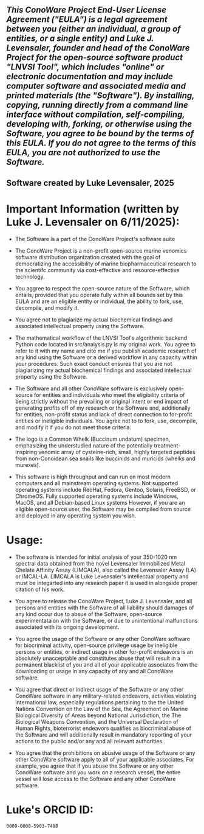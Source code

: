 ## *This ConoWare Project End-User License Agreement ("EULA") is a legal agreement between you (either an individual, a group of entities, or a single entity) and Luke J. Levensaler, founder and head of the ConoWare Project for the open-source software product "LNVSI Tool", which includes "online" or electronic documentation and may include computer software and associated media and printed materials (the "Software"). By installing, copying, running directly from a command line interface without compilation, self-compiling, developing with, forking, or otherwise using the Software, you agree to be bound by the terms of this EULA. If you do not agree to the terms of this EULA, you are not authorized to use the Software.* 

## Software created by Luke Levensaler, 2025

# **Important Information (written by Luke J. Levensaler on 6/11/2025):**

- The Software is a part of the ConoWare Project's software suite

- The ConoWare Project is a non-profit open-source marine venomics software distribution organization created with the goal of democratizing the accessibility of marine biopharmaceutical research to the scientifc community via cost-effective and resource-effective technology.

- You aggree to respect the open-source nature of the Software, which entails, provided that you operate fully within all bounds set by this EULA and are an eligible entity or individual, the ability to fork, use, decompile, and modify it.

- You agree not to plagiarize my actual biochemical findings and associated intellectual property using the Software.

- The mathematical workflow of the LNVSI Tool's algorithmic backend Python code located in src/analysis.py is my original work. You agree to refer to it with my name and cite me if you publish academic research of any kind using the Software or a derived workflow in any capacity within your procedures. Such exact conduct ensures that you are not plagiarizing my actual biochemical findings and associated intellectual property using the Software.
  
- The Software and all other ConoWare software is exclusively open-source for entities and individuals who meet the eligibility criteria of being strictly without the prevailing or original intent or end impact of generating profits off of my research or the Software and, additionally for entities, non-profit status and lack of direct connection to for-profit entities or ineligible individuals. You agree not to to fork, use, decompile, and modify it if you do not meet those criteria.

- The logo is a Common Whelk (Buccinum undatum) specimen, emphasizing the understudied nature of the potentially treatment-inspiring venomic array of cysteine-rich, small, highly targeted peptides from non-Conoidean sea snails like buccinids and muricids (whelks and murexes).

- This software is high throughput and can run on most modern computers and all mainstream operating systems. Not supported operating systems include RedHat, Fedora, Gentoo, Solaris, FreeBSD, or ChromeOS. Fully supported operating systems include Windows, MacOS, and all Debian-based Linux systems However, if you are an eligible open-source user, the Software may be compiled from source and deployed in any operating system you wish.


# **Usage:**
    
- The software is intended for initial analysis of your 350-1020 nm spectral data obtained from the novel Levensaler Immobilized Metal Chelate Affinity Assay (LIMCALA), also called the Levensaler Assay (LA) or IMCAL-LA. LIMCALA is Luke Levensaler's intellectual property and must be integarted into any research paper it is used in alongside proper citation of his work.

- You agree to release the ConoWare Project, Luke J. Levensaler, and all persons and entities with the Software of all liability should damages of any kind occur due to absue of the Software, open-source experimentataion with the Software, or due to unintentional malfunctions associated with its ongoing development.

- You agree the usage of the Software or any other ConoWare software for biocriminal activity, open-source privilege usage by ineligible persons or entities, or indirect usage in other for-profit endeavors is an absolutely unacceptable and constitutes abuse that will result in a permanent blacklist of you and all of your applicable associates from the downloading or usage in any capacity of any and all ConoWare software.

- You agree that direct or indirect usage of the Software or any other ConoWare software in any military-related endeavors, activities violating international law, especially regulations pertaining to the the United Nations Convention on the Law of the Sea, the Agreement on Marine Biological Diversity of Areas beyond National Jurisdiction, the The Biological Weapons Convention, and the Universal Declaration of Human Rights, bioterrorist endeavors qualifies as biocriminal abuse of the Software and will additionally result in mandatory reporting of your actions to the public and/or any and all relevant authorities.

- You agree that the prohibitions on abusive usage of the Software or any other ConoWare software apply to all of your applicable associates. For example, you agree that if you abuse the Software or any other ConoWare software and you work on a research vessel, the entire vessel will lose access to the Software and any other ConoWare software.

# **Luke's ORCID ID:** 
    0009-0008-5903-7488

